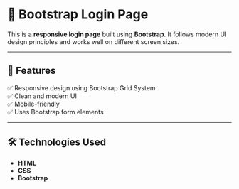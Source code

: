 # 🔑 Bootstrap Login Page  

This is a **responsive login page** built using **Bootstrap**. It follows modern UI design principles and works well on different screen sizes.

---

## 🚀 Features  
✅ Responsive design using Bootstrap Grid System  
✅ Clean and modern UI  
✅ Mobile-friendly  
✅ Uses Bootstrap form elements  

---

## 🛠️ Technologies Used  
- **HTML**  
- **CSS**  
- **Bootstrap**  


